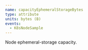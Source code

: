 ```yaml
---
name: capacityEphemeralStorageBytes
type: attribute
units: bytes (B)
events:
  - K8sNodeSample
---
```


Node ephemeral-storage capacity.